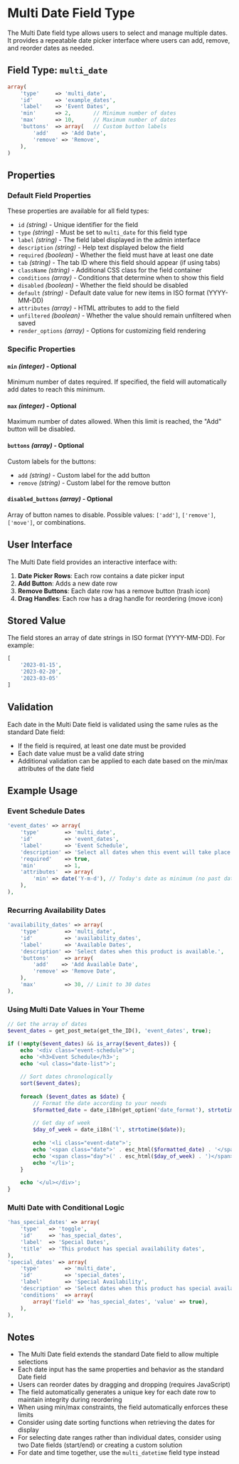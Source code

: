 # Multi Date Field Type

The Multi Date field type allows users to select and manage multiple dates. It provides a repeatable date picker interface where users can add, remove, and reorder dates as needed.

## Field Type: `multi_date`

```php
array(
    'type'     => 'multi_date',
    'id'       => 'example_dates',
    'label'    => 'Event Dates',
    'min'      => 2,       // Minimum number of dates
    'max'      => 10,      // Maximum number of dates
    'buttons'  => array(   // Custom button labels
        'add'    => 'Add Date',
        'remove' => 'Remove',
    ),
)
```

## Properties

### Default Field Properties

These properties are available for all field types:

- `id` _(string)_ - Unique identifier for the field
- `type` _(string)_ - Must be set to `multi_date` for this field type
- `label` _(string)_ - The field label displayed in the admin interface
- `description` _(string)_ - Help text displayed below the field
- `required` _(boolean)_ - Whether the field must have at least one date
- `tab` _(string)_ - The tab ID where this field should appear (if using tabs)
- `className` _(string)_ - Additional CSS class for the field container
- `conditions` _(array)_ - Conditions that determine when to show this field
- `disabled` _(boolean)_ - Whether the field should be disabled
- `default` _(string)_ - Default date value for new items in ISO format (YYYY-MM-DD)
- `attributes` _(array)_ - HTML attributes to add to the field
- `unfiltered` _(boolean)_ - Whether the value should remain unfiltered when saved
- `render_options` _(array)_ - Options for customizing field rendering

### Specific Properties

#### `min` _(integer)_ - Optional

Minimum number of dates required. If specified, the field will automatically add dates to reach this minimum.

#### `max` _(integer)_ - Optional

Maximum number of dates allowed. When this limit is reached, the "Add" button will be disabled.

#### `buttons` _(array)_ - Optional

Custom labels for the buttons:
- `add` _(string)_ - Custom label for the add button
- `remove` _(string)_ - Custom label for the remove button

#### `disabled_buttons` _(array)_ - Optional

Array of button names to disable. Possible values: `['add']`, `['remove']`, `['move']`, or combinations.

## User Interface

The Multi Date field provides an interactive interface with:

1. **Date Picker Rows**: Each row contains a date picker input
2. **Add Button**: Adds a new date row
3. **Remove Buttons**: Each date row has a remove button (trash icon)
4. **Drag Handles**: Each row has a drag handle for reordering (move icon)

## Stored Value

The field stores an array of date strings in ISO format (YYYY-MM-DD). For example:

```php
[
    '2023-01-15',
    '2023-02-20',
    '2023-03-05'
]
```

## Validation

Each date in the Multi Date field is validated using the same rules as the standard Date field:
- If the field is required, at least one date must be provided
- Each date value must be a valid date string
- Additional validation can be applied to each date based on the min/max attributes of the date field

## Example Usage

### Event Schedule Dates

```php
'event_dates' => array(
    'type'        => 'multi_date',
    'id'          => 'event_dates',
    'label'       => 'Event Schedule',
    'description' => 'Select all dates when this event will take place.',
    'required'    => true,
    'min'         => 1,
    'attributes'  => array(
        'min' => date('Y-m-d'), // Today's date as minimum (no past dates)
    ),
),
```

### Recurring Availability Dates

```php
'availability_dates' => array(
    'type'        => 'multi_date',
    'id'          => 'availability_dates',
    'label'       => 'Available Dates',
    'description' => 'Select dates when this product is available.',
    'buttons'     => array(
        'add'    => 'Add Available Date',
        'remove' => 'Remove Date',
    ),
    'max'         => 30, // Limit to 30 dates
),
```

### Using Multi Date Values in Your Theme

```php
// Get the array of dates
$event_dates = get_post_meta(get_the_ID(), 'event_dates', true);

if (!empty($event_dates) && is_array($event_dates)) {
    echo '<div class="event-schedule">';
    echo '<h3>Event Schedule</h3>';
    echo '<ul class="date-list">';
    
    // Sort dates chronologically
    sort($event_dates);
    
    foreach ($event_dates as $date) {
        // Format the date according to your needs
        $formatted_date = date_i18n(get_option('date_format'), strtotime($date));
        
        // Get day of week
        $day_of_week = date_i18n('l', strtotime($date));
        
        echo '<li class="event-date">';
        echo '<span class="date">' . esc_html($formatted_date) . '</span>';
        echo '<span class="day">(' . esc_html($day_of_week) . ')</span>';
        echo '</li>';
    }
    
    echo '</ul></div>';
}
```

### Multi Date with Conditional Logic

```php
'has_special_dates' => array(
    'type'   => 'toggle',
    'id'     => 'has_special_dates',
    'label'  => 'Special Dates',
    'title'  => 'This product has special availability dates',
),
'special_dates' => array(
    'type'        => 'multi_date',
    'id'          => 'special_dates',
    'label'       => 'Special Availability',
    'description' => 'Select dates when this product has special availability.',
    'conditions'  => array(
        array('field' => 'has_special_dates', 'value' => true),
    ),
),
```

## Notes

- The Multi Date field extends the standard Date field to allow multiple selections
- Each date input has the same properties and behavior as the standard Date field
- Users can reorder dates by dragging and dropping (requires JavaScript)
- The field automatically generates a unique key for each date row to maintain integrity during reordering
- When using min/max constraints, the field automatically enforces these limits
- Consider using date sorting functions when retrieving the dates for display
- For selecting date ranges rather than individual dates, consider using two Date fields (start/end) or creating a custom solution
- For date and time together, use the `multi_datetime` field type instead
